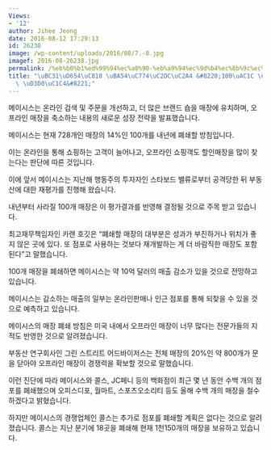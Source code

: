 ```yaml
---
Views:
- '12'
author: Jihee Jeong
date: 2016-08-12 17:29:13
id: 26238
image: /wp-content/uploads/2016/08/7.-8.jpg
imagef: 2016-08-26238.jpg
permalink: /%eb%b0%b1%ed%99%94%ec%a0%90-%eb%a9%94%ec%9d%b4%ec%8b%9c%ec%8a%a4-100%ea%b0%9c-%ec%a0%90%ed%8f%ac-%ed%8f%90%ec%87%84/
title: "\uBC31\uD654\uC810 \uBA54\uC774\uC2DC\uC2A4 &#8220;100\uAC1C \uC810\uD3EC\
  \ \uD3D0\uC1C4&#8221;"
---
```


메이시스는 온라인 검색 및 주문을 개선하고, 더 많은 브랜드 숍을 매장에 유치하며, 오프라인 매장을 축소하는 내용의 새로운 성장 전략을 발표했습니다.

메이시스는 현재 728개인 매장의 14%인 100개를 내년에 폐쇄할 방침입니다.

이는 온라인을 통해 쇼핑하는 고객이 늘어나고, 오프라인 쇼핑객도 할인매장을 많이 찾는다는 판단에 따른 것입니다.

이에 앞서 메이시스는 지난해 행동주의 투자자인 스타보드 밸류로부터 공격당한 뒤 부동산에 대한 재평가를 진행해 왔습니다.

내년부터 사라질 100개 매장은 이 평가결과를 반영해 결정될 것으로 주목 받고 있습니다.

최고재무책임자인 카렌 호깃은 &#8220;폐쇄할 매장의 대부분은 성과가 부진하거나 위치가 좋지 않은 곳에 있다. 또 점포로 사용하는 것보다 재개발하는 게 더 바람직한 매장도 포함된다&#8221;고 말했습니다.

100개 매장을 폐쇄하면 메이시스는 약 10억 달러의 매출 감소가 있을 것으로 전망하고 있습니다.

메이시스는 감소하는 매출의 일부는 온라인판매나 인근 점포를 통해 되찾을 수 있을 것으로 예측하고 있습니다.

메이시스의 매장 폐쇄 방침은 미국 내에서 오프라인 매장이 너무 많다는 전문가들의 지적도 반영한 것으로 알려졌습니다.

부동산 연구회사인 그린 스트리트 어드바이저스는 전체 매장의 20%인 약 800개가 문을 닫아야 오프라인 매장이 경쟁력을 확보할 것으로 말했습니다.

이런 진단에 따라 메이시스와 콜스, JC페니 등의 백화점이 최근 몇 년 동안 수백 개의 점포를 폐쇄했으며 오피스디포, 월마트, 스포츠오소리티 등도 올해 수백 개의 매장을 철수하겠다고 밝혔습니다.

하지만 메이시스의 경쟁업체인 콜스는 추가로 점포를 폐쇄할 계획은 없다는 것으로 알려졌습니다. 콜스는 지난 분기에 18곳을 폐쇄해 현재 1천150개의 매장을 보유하고 있습니다.